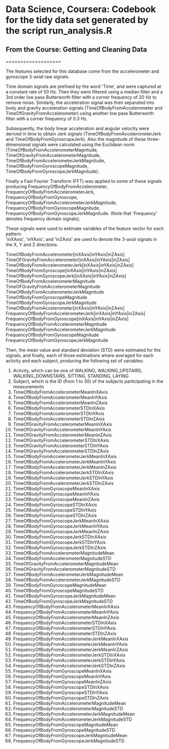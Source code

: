 Data Science, Coursera: Codebook for the tidy data set generated by the script run_analysis.R
===================
## From the Course: Getting and Cleaning Data
===================

The features selected for this database come from the accelerometer and gyroscope 3-axial raw signals. 

Time domain signals are prefixed by the word 'Time', and were captured at a constant rate of 50 Hz. 
Then they were filtered using a median filter and a 3rd order low pass Butterworth filter with a corner frequency of 20 Hz to remove noise. 
Similarly, the acceleration signal was then separated into body and gravity acceleration signals (TimeOfBodyFromAccelerometer and TimeOfGravityFromAccelerometer) using another low pass Butterworth filter with a corner frequency of 0.3 Hz. 

Subsequently, the body linear acceleration and angular velocity were derived in time to obtain Jerk signals 
(TimeOfBodyFromAccelerometerJerk and TimeOfBodyFromGyroscopeJerk). 
Also the magnitude of these three-dimensional signals were calculated using the Euclidean norm 
(TimeOfBodyFromAccelerometerMagnitude, TimeOfGravityFromAccelerometerMagnitude, TimeOfBodyFromAccelerometerJerkMagnitude, TimeOfBodyFromGyroscopeMagnitude, TimeOfBodyFromGyroscopeJerkMagnitude). 

Finally a Fast Fourier Transform (FFT) was applied to some of these signals producing 
FrequencyOfBodyFromAccelerometer, FrequencyOfBodyFromAccelerometerJerk, FrequencyOfBodyFromGyroscope, FrequencyOfBodyFromAccelerometerJerkMagnitude, 
FrequencyOfBodyFromGyroscopeMagnitude, FrequencyOfBodyFromGyroscopeJerkMagnitude. (Note that 'Frequency' denotes frequency domain signals). 

These signals were used to estimate variables of the feature vector for each pattern:  
'inXAxis', 'inYAxis', and 'inZAxis' are used to denote the 3-axial signals in the X, Y and Z directions.

TimeOfBodyFromAccelerometer[inXAxis|inYAxis|inZAxis]
TimeOFGravityFromAccelerometer[inXAxis|inYAxis|inZAxis]
TimeOfBodyFromAccelerometerJerk[inXAxis|inYAxis|inZAxis]
TimeOfBodyFromGyroscope[inXAxis|inYAxis|inZAxis]
TimeOfBodyFromGyroscopeJerk[inXAxis|inYAxis|inZAxis]
TimeOfBodyFromAccelerometerMagnitude
TimeOFGravityFromAccelerometerMagnitude
TimeOfBodyFromAccelerometerJerkMagnitude
TimeOfBodyFromGyroscopeMagnitude
TimeOfBodyFromGyroscopeJerkMagnitude
TimeOfBodyFromAccelerometer[inXAxis|inYAxis|inZAxis]
FrequencyOfBodyFromAccelerometerJerk[inXAxis|inYAxis|inZAxis]
FrequencyOfBodyFromGyroscope[inXAxis|inYAxis|inZAxis]
FrequencyOfBodyFromAccelerometerMagnitude
FrequencyOfBodyFromAccelerometerJerkMagnitude
FrequencyOfBodyFromGyroscopeMagnitude
FrequencyOfBodyFromGyroscopeJerkMagnitude

Then, the mean value and standard deviation (STD) were estimated for the signals, and
finally, each of those estimations where averaged for each activity and each subject, producing the following set of variables:

1. Activity, which can be one of WALKING, WALKING_UPSTAIRS, WALKING_DOWNSTAIRS, SITTING, STANDING, LAYING
2. Subject, which is the ID (from 1 to 30) of the subjects participating in the measurements
3. TimeOfBodyFromAccelerometerMeanInXAxis
4. TimeOfBodyFromAccelerometerMeanInYAxis
5. TimeOfBodyFromAccelerometerMeanInZAxis
6. TimeOfBodyFromAccelerometerSTDInXAxis
7. TimeOfBodyFromAccelerometerSTDInYAxis
8. TimeOfBodyFromAccelerometerSTDInZAxis
9. TimeOfGravityFromAccelerometerMeanInXAxis
10. TimeOfGravityFromAccelerometerMeanInYAxis
11. TimeOfGravityFromAccelerometerMeanInZAxis
12. TimeOfGravityFromAccelerometerSTDInXAxis
13. TimeOfGravityFromAccelerometerSTDInYAxis
14. TimeOfGravityFromAccelerometerSTDInZAxis
15. TimeOfBodyFromAccelerometerJerkMeanInXAxis
16. TimeOfBodyFromAccelerometerJerkMeanInYAxis
17. TimeOfBodyFromAccelerometerJerkMeanInZAxis
18. TimeOfBodyFromAccelerometerJerkSTDInXAxis
19. TimeOfBodyFromAccelerometerJerkSTDInYAxis
20. TimeOfBodyFromAccelerometerJerkSTDInZAxis
21. TimeOfBodyFromGyroscopeMeanInXAxis
22. TimeOfBodyFromGyroscopeMeanInYAxis
23. TimeOfBodyFromGyroscopeMeanInZAxis
24. TimeOfBodyFromGyroscopeSTDInXAxis
25. TimeOfBodyFromGyroscopeSTDInYAxis
26. TimeOfBodyFromGyroscopeSTDInZAxis
27. TimeOfBodyFromGyroscopeJerkMeanInXAxis
28. TimeOfBodyFromGyroscopeJerkMeanInYAxis
29. TimeOfBodyFromGyroscopeJerkMeanInZAxis
30. TimeOfBodyFromGyroscopeJerkSTDInXAxis
31. TimeOfBodyFromGyroscopeJerkSTDInYAxis
32. TimeOfBodyFromGyroscopeJerkSTDInZAxis
33. TimeOfBodyFromAccelerometerMagnitudeMean
34. TimeOfBodyFromAccelerometerMagnitudeSTD
35. TimeOfGravityFromAccelerometerMagnitudeMean
36. TimeOfGravityFromAccelerometerMagnitudeSTD
37. TimeOfBodyFromAccelerometerJerkMagnitudeMean
38. TimeOfBodyFromAccelerometerJerkMagnitudeSTD
39. TimeOfBodyFromGyroscopeMagnitudeMean
40. TimeOfBodyFromGyroscopeMagnitudeSTD
41. TimeOfBodyFromGyroscopeJerkMagnitudeMean
42. TimeOfBodyFromGyroscopeJerkMagnitudeSTD
43. FrequencyOfBodyFromAccelerometerMeanInXAxis
44. FrequencyOfBodyFromAccelerometerMeanInYAxis
45. FrequencyOfBodyFromAccelerometerMeanInZAxis
46. FrequencyOfBodyFromAccelerometerSTDInXAxis
47. FrequencyOfBodyFromAccelerometerSTDInYAxis
48. FrequencyOfBodyFromAccelerometerSTDInZAxis
49. FrequencyOfBodyFromAccelerometerJerkMeanInXAxis
50. FrequencyOfBodyFromAccelerometerJerkMeanInYAxis
51. FrequencyOfBodyFromAccelerometerJerkMeanInZAxis
52. FrequencyOfBodyFromAccelerometerJerkSTDInXAxis
53. FrequencyOfBodyFromAccelerometerJerkSTDInYAxis
54. FrequencyOfBodyFromAccelerometerJerkSTDInZAxis
55. FrequencyOfBodyFromGyroscopeMeanInXAxis
56. FrequencyOfBodyFromGyroscopeMeanInYAxis
57. FrequencyOfBodyFromGyroscopeMeanInZAxis
58. FrequencyOfBodyFromGyroscopeSTDInXAxis
59. FrequencyOfBodyFromGyroscopeSTDInYAxis
60. FrequencyOfBodyFromGyroscopeSTDInZAxis
61. FrequencyOfBodyFromAccelerometerMagnitudeMean
62. FrequencyOfBodyFromAccelerometerMagnitudeSTD
63. FrequencyOfBodyFromAccelerometerJerkMagnitudeMean
64. FrequencyOfBodyFromAccelerometerJerkMagnitudeSTD
65. FrequencyOfBodyFromGyroscopeMagnitudeMean
66. FrequencyOfBodyFromGyroscopeMagnitudeSTD
67. FrequencyOfBodyFromGyroscopeJerkMagnitudeMean
68. FrequencyOfBodyFromGyroscopeJerkMagnitudeSTD 
